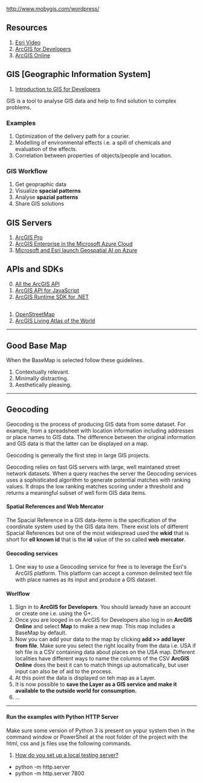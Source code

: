 http://www.mobygis.com/wordpress/  

## Resources

1. [Esri Video](https://www.esri.com/videos)  
2. [ArcGIS for Developers](https://developers.arcgis.com/)  
3. [ArcGIS Online](https://www.arcgis.com/home/index.html)    

## GIS [Geographic Information System]

1. [Introduction to GIS for Developers](https://app.pluralsight.com/player?course=gis-introduction-developers&author=jason-hine&name=gis-introduction-developers-m0&clip=0&mode=live)  

GIS is a tool to analyse GIS data and help to find solution
to complex problems.

### Examples

1. Optimization of the delivery path for a courier.
2. Modelling of environmental effects i.e. a spill of chemicals and evaluation of the effects.
3. Correlation between properties of objects/people and location.

### GIS Workflow

1. Get geopraphic data
2. Visualize **spacial patterns**
3. Analyse **spazial patterns**
4. Share GIS solutions

## GIS Servers

1. [ArcGIS Pro](https://www.esri.com/en-us/arcgis/products/arcgis-pro/overview)
2. [ArcGIS Enterprise in the Microsoft Azure Cloud](https://www.youtube.com/watch?v=fpg9kwyo-mI)
2. [Microsoft and Esri launch Geospatial AI on Azure](https://azure.microsoft.com/en-gb/blog/microsoft-and-esri-launch-geospatial-ai-on-azure/)  


## APIs and SDKs

0. [All the ArcGIS API](https://developers.arcgis.com/)
1. [ArcGIS API for JavaScript](https://developers.arcgis.com/javascript/3/)
2. [ArcGIS Runtime SDK for .NET](https://developers.arcgis.com/net/)

## 

1. [OpenStreetMap](https://www.openstreetmap.org/#map=6/54.910/-3.432)  
2. [ArcGIS Living Atlas of the World](https://livingatlas.arcgis.com/en/)    

---

## Good Base Map

When the BaseMap is selected follow these guidelines.

1. Contextually relevant.
2. Minimally distracting.
3. Aesthetically pleasing.

---

## Geocoding

Geocoding is the process of producing GIS data from some dataset.
For example, from a spreadsheet with location information including
addresses or place names to GIS data. The difference between the 
original information and GIS data is that the latter can be displayed
on a map. 

Geocoding is generally the first step in large GIS projects.

Geocoding relies on fast GIS servers with large, well maintaned street 
network datasets. When a query reaches the server the Geocoding services
uses a sophisticated algorithm to generate potential matches with ranking
values. It drops the low ranking matches scoring under a threshold and 
returns a meaningful subset of well form GIS data items.

#### Spatial References and Web Mercator

The Spacial Reference in a GIS data-itemn is the specification of the 
coordinate system used by the GIS data item. There exist lots of different
Spacial References but one of the most widespread used the **wkid** that is 
short for **ell known id** that is the **id** value of the so called
**web mercator**.

#### Geocoding services

1. One way to use a Geocoding service for free is to leverage the 
   Esri's ArcGIS platform. This platform can accept a common delimited
   text file with place names as its input and produce a GIS dataset.

#### Worlflow

1. Sign in to **ArcGIS for Developers**.
   You should laready have an account or create one i.e. using the G+.
2. Once you are looged in on ArcGIS for Developers also log in on
   **ArcGIS Online** and select **Map** to make a new map. This map 
   includes a BaseMap by default.
3. Now you can add your data to the map by clicking 
   **add >> add layer from file**. Make sure you select the right locality 
   from the data i.e. USA if teh file is a CSV containing data about places
   on the USA map. Different localities have different ways to name the 
   columns of the CSV **ArcGIS Online** does the best it can to match things
   up automatically, but user input can also be of aid to the process. 
4. At this point the data is displayed on teh map as a Layer. 
5. It is now possible to **save the Layer as a GIS service and make it available**
   **to the outside world for consumption.**
6. ... 

---
#### Run the examples with Python HTTP Server

Make sure some version of Python 3 is present on yopur system then in the 
command window or PowerShell at the root folder of the project with the 
html, css and js files use the following commands.

1. [How do you set up a local testing server?](https://developer.mozilla.org/en-US/docs/Learn/Common_questions/set_up_a_local_testing_server)  

*  python -m http.server  
*  python -m http.server 7800